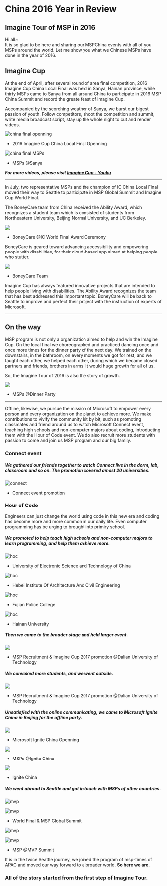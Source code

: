 # China 2016 Year in Review

## Imagine Tour of MSP in 2016

Hi all~  
It is so glad to be here and sharing our MSPChina events with all of you MSPs around the world. Let me show you what we Chinese MSPs have done in the year of 2016.

<!-- 
Imagine Tour is the alias of Imagine Cup promotion in China, it's the story of imagination and creation. A pile of engineers, designers, project managers and other creators realize their ideas, motivated with innovations and passion, drived with code,  -->

## Imagine Cup

At the end of April, after several round of area final competition, 2016 Imagine Cup China Local Final was held in Sanya, Hainan province, while thirty MSPs came to Sanya from all around China to participate in 2016 MSP China Summit and record the greate feast of Imagine Cup.

Accompanied by the scorching weather of Sanya, we burst our bigest passion of youth. Follow competitors, shoot the competition and summit, write media broadcast script, stay up the whole night to cut and render videos.



![china final openning](img/chinafinal0.jpg)

- 2016 Imagine Cup China Local Final Openning



![china final MSPs](img/chinafinal.jpg)  

- MSPs @Sanya


***For more videos, please visit [Imagine Cup - Youku](http://list.youku.com/albumlist/show/id_27159022.html?spm=a2h0j.8191423.module_basic_info.5~5!2~5~5~5~5~A)***

---

In July, two representative MSPs and the champion of IC China Local Final moved their way to Seattle to participate in MSP Global Summit and Imagine Cup World Final.

The BoneyCare team from China received the Ability Award, which recognizes a student team which is consisted of students from Northeastern University, Beijing Normal University, and UC Berkeley. 


![](img/worldfinal2.jpg)

- BoneyCare @IC World Final Award Ceremony


BoneyCare is geared toward advancing accessibility and empowering people with disabilities, for their cloud-based app aimed at helping people who stutter.


![](img/worldfinal1.jpg)

- BoneyCare Team

Imagine Cup has always featured innovative projects that are intended to help people living with disabilities. The Ability Award recognizes the team that has best addressed this important topic. BoneyCare will be back to Seattle to improve and perfect their project with the instruction of experts of Microsoft.

---

## On the way

MSP program is not only a organization aimed to help and win the Imagine Cup. On the local final we choreographed and practiced dancing once and once more times for the dinner party of the next day. We trained on the downstairs, in the bathroom, on every moments we got for rest, and we taught each other, we helped each other, during which we became closed partners and friends, brothers in arms. It would huge growth for all of us.

So, the Imagine Tour of 2016 is also the story of growth.

![](img/chinafinal3.jpg)

- MSPs @Dinner Party

---

Offline, likewise, we pursue the mission of Microsoft to empower every person and every organization on the planet to achieve more. We make contributions to vivify the community bit by bit, such as promoting classmates and friend around us to watch Microsoft Connect event, teaching high schools and non-computer majors about coding, introducting them with the Hour of Code event. We do also recruit more students with passion to come and join us MSP program and our big family.

### Connect event

##### We gathered our friends together to watch Connect live in the dorm, lab, classroom and so on. The promotion covered amost 20 universities.

![connect](img/connect.jpg)  

- Connect event promotion

### Hour of Code

Engineers can just change the world using code in this new era and coding has become more and more common in our daily life. Even computer programming has be urging to brought into primiry school. 

##### We promoted to help teach high schools and non-computer majors to learn programming, and help them achieve more.

![hoc](img/hoc1.jpg)  

- University of Electronic Science and Technology of China



![hoc](img/hoc2.jpg)  

- Hebei Institute Of Architecture And Civil Engineering



![hoc](img/hoc3.jpg) 

- Fujian Police College



![hoc](img/hoc4.jpg)  

- Hainan University

##### Then we came to the broader stage and held larger event.

![](img/ic.jpg)

- MSP Recruitment & Imagine Cup 2017 promotion @Dalian University of Technology

##### We convoked more students, and we went outside.

![](img/recruitment1.jpg)  

- MSP Recruitment & Imagine Cup 2017 promotion @Dalian University of Technology

##### Unsatisfied with the online communicating,  we came to Microsoft Ignite China in Beijing for the offline party.

![](img/ignite1.jpg)  

- Microsoft Ignite China Openning

![](img/ignite2.jpg)  

- MSPs @Ignite China

![](img/ignite3.jpg)  

- Ignite China

##### We went abroad to Seattle and got in touch with MSPs of other countries.

![mvp](img/worldfinal3.jpg)

![mvp](img/worldfinal6.jpg)

- World Final & MSP Global Summit

![mvp](img/mvp2.jpg)

![mvp](img/mvp1.jpg)

- MSP @MVP Summit

It is in the twice Seattle journey, we joined the program of msp-times of APAC and moved our way forward to a broader world. **So here we are.**

### All of the story started from the first step of Imagine Tour.


